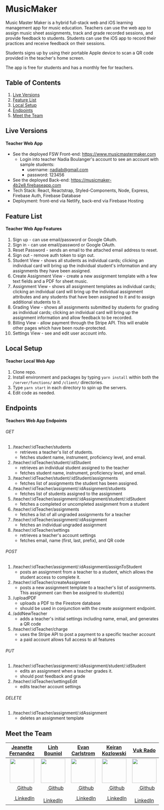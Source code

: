# MusicMaker

Music Master Maker is a hybrid full-stack web and iOS learning management app for music education. Teachers can use the web app to assign music sheet assignments, track and grade recorded sessions, and provide feedback to students. Students can use the iOS app to record their practices and receive feedback on their sessions.

Students signs up by using their portable Apple device to scan a QR code provided in the teacher's home screen.

The app is free for students and has a monthly fee for teachers.

## Table of Contents
1. [Live Versions](#live-versions)
2. [Feature List](#feature-list)
3. [Local Setup](#local-setup)
4. [Endpoints](#endpoints)
5. [Meet the Team](#meet-the-team)


## Live Versions
#### Teacher Web App 
* See the deployed FSW Front-end: https://www.musicmastermaker.com
   * Login into teacher Nadia Boulanger's account to see an account with sample students:
     * username: nadiab@gmail.com
     * password: 123456
* See the deployed Back-end: https://musicmaker-4b2e8.firebaseapp.com
* Tech Stack: React, Reactstrap, Styled-Components, Node, Express, Firebase Auth, Firebase Database
* Deployment: front-end via Netlify, back-end via Firebase Hosting

## Feature List
#### Teacher Web App Features
1. Sign up - can use email/password or Google OAuth.
2. Sign in - can use email/password or Google OAuth.
3. Reset Password - sends an email to the attached email address to reset.
4. Sign out - remove auth token to sign out.
5. Student View - shows all students as individual cards; clicking an individual card will bring up the individual student's information and any assignments they have been assigned.
6. Create Assignment View - create a new assignment template with a few text fields and a PDF for sheet music.
7. Assignment View - shows all assignment templates as individual cards; clicking an individual card will bring up the individual assignment attributes and any students that have been assigned to it and to assign additional students to it.
8. Grading View - shows all assignments submitted by students for grading as individual cards; clicking an individual card will bring up the assignment information and allow feedback to be recorded.
9. Billing View - allow payment through the Stripe API. This will enable other pages which have been route-protected.
10. Settings View - see and edit user account info.

## Local Setup
#### Teacher Local Web App
1. Clone repo.
2. Install environment and packages by typing `yarn install` within both the `/server/functions/` and `/client/` directories.
3. Type `yarn start` in each directory to spin up the servers.
4. Edit code as needed.

## Endpoints
#### Teachers Web App Endpoints
###### GET
1. /teacher/:idTeacher/students
   * retrieves a teacher's list of students.
   * fetches student name, instrument, proficiency level, and email.
2. /teacher/:idTeacher/student/:idStudent
   * retrieves an individual student assigned to the teacher
   * fetches student name, instrument, proficiency level, and email.
3. /teacher/:idTeacher/student/:idStudent/assignments
   * fetches list of assignments the student has been assigned.
4. /teacher/:idTeacher/assignment/:idAssignment/students
   * fetches list of students assigned to the assignment
5. /teacher/:idTeacher/assignment/:idAssignment/student/:idStudent
   * fetches a completed or uncompleted assignment from a student
6. /teacher/:idTeacher/assignments
   * fetches a list of all ungraded assignments for a teacher
7. /teacher/:idTeacher/assignment/:idAssignment
   * fetches an individual ungraded assignment
8. /teacher/:idTeacher/settings
   * retrieves a teacher's account settings
   * fetches email, name (first, last, prefix), and QR code

###### POST
1. /teacher/:idTeacher/assignment/:idAssignment/assignToStudent
   * posts an assignment from a teacher to a student, which allows the student access to complete it.
2. /teacher/:idTeacher/createAssignment
   * posts a new assignment template to a teacher's list of assignments. This assignment can then be assigned to student(s)
3. /uploadPDF
   * uploads a PDF to the Firestore database
   * should be used in conjunction with the create assignment endpoint.
4. /addNewTeacher
   * adds a teacher's initial settings including name, email, and generates a QR code
5. /teacher/:idTeacher/charge
   * uses the Stripe API to post a payment to a specific teacher account
   * a paid account allows full access to all features

###### PUT
1. /teacher/:idTeacher/assignment/:idAssignment/student/:idStudent
   * edits an assignment when a teacher grades it. 
   * should post feedback and grade
2. /teacher/:idTeacher/settingsEdit
   * edits teacher account settings

###### DELETE
1. /teacher/:idTeacher/assignment/:idAssignment
   * deletes an assignment template

## Meet the Team


|                                                [**Jeanette Fernandez**](https://github.com/jeanfern5)                                                |                                           [**Linh Bouniol**](https://github.com/linhbouniol)                                            |                                            [**Evan Carlstrom**](https://github.com/ecarlstrom)                                             |                                              [**Keiran Kozlowski**](https://github.com/keirankozlowski)                                               |                                            [**Vuk Rado**](https://github.com/vukrado)                                            |
| :--------------------------------------------------------------------------------------------------------------------------------------------------: | :----------------------------------------------------------------------------------------------------------------------------------------: | :----------------------------------------------------------------------------------------------------------------------------------: | :--------------------------------------------------------------------------------------------------------------------------------------: | :-----------------------------------------------------------------------------------------------------------------------------------: |
|                  [<img src="https://avatars2.githubusercontent.com/u/35198028?s=400&v=4" width="80">](https://github.com/jeanfern5)                  |             [<img src="https://avatars0.githubusercontent.com/u/41603901?s=400&v=4" width="80">](https://github.com/linhbouniol)             |            [<img src="https://avatars3.githubusercontent.com/u/4937141?s=400&v=4" width="80">](https://github.com/ecarlstrom)             |             [<img src="https://avatars2.githubusercontent.com/u/24276292?s=400&v=4" width="80">](https://github.com/keirankozlowski)             |          [<img src="https://avatars2.githubusercontent.com/u/33791641?s=400&v=4" width="80">](https://github.com/vukrado)           |
|                             [<img src="https://github.com/favicon.ico" width="15"> Github](https://github.com/jeanfern5)                             |                        [<img src="https://github.com/favicon.ico" width="15"> Github](https://github.com/linhbouniol)                        |                       [<img src="https://github.com/favicon.ico" width="15"> Github](https://github.com/ecarlstrom)                       |                        [<img src="https://github.com/favicon.ico" width="15"> Github](https://github.com/keirankozlowski)                        |                     [<img src="https://github.com/favicon.ico" width="15"> Github](https://github.com/vukrado)                      |
| [ <img src="https://static.licdn.com/sc/h/al2o9zrvru7aqj8e1x2rzsrca" width="15"> LinkedIn](https://www.linkedin.com/in/jeanettefernandez/) | [ <img src="https://static.licdn.com/sc/h/al2o9zrvru7aqj8e1x2rzsrca" width="15"> LinkedIn](https://www.linkedin.com/in/linh-bouniol-78599b180/) | [ <img src="https://static.licdn.com/sc/h/al2o9zrvru7aqj8e1x2rzsrca" width="15"> LinkedIn](https://www.linkedin.com) | [ <img src="https://static.licdn.com/sc/h/al2o9zrvru7aqj8e1x2rzsrca" width="15"> LinkedIn](https://www.linkedin.com/in/keirankozlowski/) | [ <img src="https://static.licdn.com/sc/h/al2o9zrvru7aqj8e1x2rzsrca" width="15"> LinkedIn](https://www.linkedin.com/in/vukrado//) |

